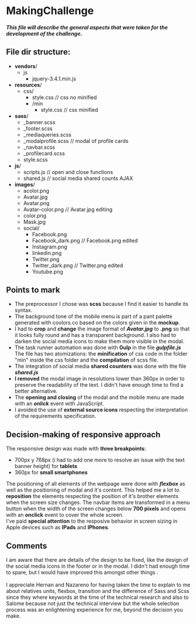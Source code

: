 # MakingChallenge
##### This file will describe the general aspects that were taken for the development of the challenge.

## File dir structure:

- **vendors**/
  - js
    - jquery-3.4.1.min.js
- **resources**/
  - css/
    - style.css // css no minified
    - /min
      - style.css // css minified
- **sass**/
   - _banner.scss
   - _footer.scss
   - _mediaqueries.scss
   - _modalprofile.scss // modal of profile cards
   - _navbar.scss
   - _profilecard.scss
   - style.scss
- **js**/
   - scripts.js // open and close functions
   - shared.js // social media shared counts AJAX
- **images**/
   - acolor.png
   - Avatar.jpg
   - Avatar.png
   - Avatar-color.png // Avatar.jpg editing
   - color.png
   - Mask.jpg
   - social/
     - Facebook.png
     - Facebook_dark.png // Facebook.png edited
     - Instagram.png
     - linkedin.png
     - Twitter.png
     - Twitter_dark.png // Twitter.png edited
     - Youtube.png
     
##  Points to mark

- The preprocessor I chose was **scss** because I find it easier to handle its syntax.
- The background tone of the mobile menu is part of a pant palette generated with coolors.co based on the colors given in the **mockup**.
- I had to **crop** and **change** the image format of ***Avatar.jpg*** to **.png** so that it looks fully round and has a transparent background. I also had to darken the social media icons to make them more visible in the modal.
- The task runner automation was done with **Gulp** in the file ***gulpfile.js*** The file has two atomizations: the **minification** of css code in the folder "min" inside the css folder and the **compilation** of scss file.
- The integration of social media **shared counters** was done with the file ***shared.js***
- **I removed** the modal image in resolutions lower than 360px in order to preserve the readability of the text.  I didn't have enough time to find a better alternative.
- The **opening and closing** of the modal and the mobile menu are made with an ***onlick*** event with JavaScript.
- I avoided the use of **external source icons** respecting the interpretation of the requirements specification.

## Decision-making of responsive approach

The responsive design was made with **three breakpoints**:</br>

- 700px y 768px (i had to add one more to resolve an issue with the text banner height) for **tablets**
- 360px for **small smartphones**</br>

The positioning of all elements of the webpage were done with ***flexbox*** as well as the positioning of modal and it's content. This helped me a lot to **reposition** the elements respecting the position of it's brother elements when the screen size changes.
The navbar items are transformed in a menu button when the width of the screen changes below **700 pixels** and opens with an **onclick** event to cover the whole screen.</br>
I've paid **special attention** to the resposive behavior in screen sizing in Apple devices such as **IPads** and **IPhones**.

## Comments

I am aware that there are details of the design to be fixed, like the design of the social media icons in the footer or in the modal.
I didn't had enough time to spare, but I would have improved this amongst other things .</br></br>
I appreciate Hernan and Nazareno for having taken the time to explain to me about relatives units, flexbox, transition and the difference of Sass and Scss since they where keywords at the time of the technical research and also to Salome because not just the technical interview but the whole selection process was an enlightening experience for me, beyond the decision you make.
